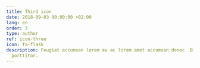 ```yaml
---
title: Third icon
date: 2018-09-03 00:00:00 +02:00
lang: en
order: 3
type: author
ref: icon-three
icon: fa-flask
description: Feugiat accumsan lorem eu ac lorem amet accumsan donec. Blandit orci
  porttitor.
---
```


